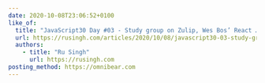 ```yaml
---
date: 2020-10-08T23:06:52+0100
like_of:
  title: "JavaScript30 Day #03 - Study group on Zulip, Wes Bos’ React …"
  url: https://rusingh.com/articles/2020/10/08/javascript30-03-study-group-zulip-wes-bos-react-js-clock/
  authors:
    - title: "Ru Singh"
      url: https://rusingh.com
posting_method: https://omnibear.com
---
```

